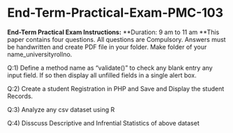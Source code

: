# End-Term-Practical-Exam-PMC-103

**End-Term Practical Exam Instructions:**
**Duration: 9 am to 11 am
**This paper contains four questions. All questions are Compulsory. 
Answers must be handwritten and create PDF file in your folder.
Make folder of your name_universityrollno.

Q:1) Define a method name as “validate()” to check any blank entry any input field. If so then display  all unfilled fields in a single alert box.

Q:2) Create a student Registration in PHP and Save and Display the student Records.

Q:3) Analyze any csv dataset using R

Q:4) Disscuss Descriptive and Infrential Statistics of above dataset
